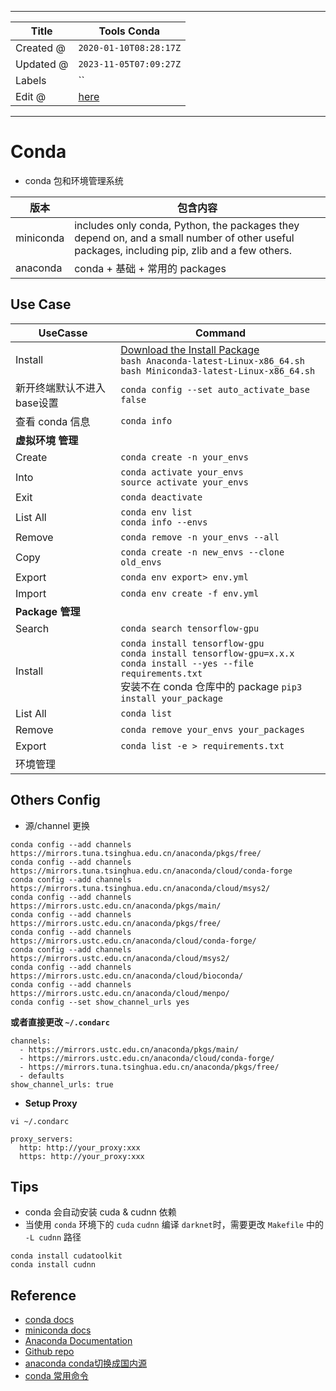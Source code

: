 -----

| Title     | Tools Conda                                         |
| --------- | --------------------------------------------------- |
| Created @ | `2020-01-10T08:28:17Z`                              |
| Updated @ | `2023-11-05T07:09:27Z`                              |
| Labels    | \`\`                                                |
| Edit @    | [here](https://github.com/junxnone/xwiki/issues/73) |

-----

# Conda

  - conda 包和环境管理系统

| 版本        | 包含内容                                                                                                                                         |
| --------- | -------------------------------------------------------------------------------------------------------------------------------------------- |
| miniconda | includes only conda, Python, the packages they depend on, and a small number of other useful packages, including pip, zlib and a few others. |
| anaconda  | conda + 基础 + 常用的 packages                                                                                                                    |

## Use Case

| UseCasse        | Command                                                                                                                                                                                |
| --------------- | -------------------------------------------------------------------------------------------------------------------------------------------------------------------------------------- |
| Install         | [Download the Install Package](https://docs.conda.io/en/latest/miniconda.html#linux-installers)<br>`bash Anaconda-latest-Linux-x86_64.sh` <br>`bash Miniconda3-latest-Linux-x86_64.sh` |
| 新开终端默认不进入base设置 | `conda config --set auto_activate_base false`                                                                                                                                          |
| 查看 conda 信息     | `conda info`                                                                                                                                                                           |
| **虚拟环境 管理**     |                                                                                                                                                                                        |
| Create          | `conda create -n your_envs`                                                                                                                                                            |
| Into            | `conda activate your_envs`<br>`source activate your_envs`                                                                                                                              |
| Exit            | `conda deactivate`                                                                                                                                                                     |
| List All        | `conda env list`<br>`conda info --envs`                                                                                                                                                |
| Remove          | `conda remove -n your_envs --all`                                                                                                                                                      |
| Copy            | `conda create -n new_envs --clone old_envs`                                                                                                                                            |
| Export          | `conda env export> env.yml`                                                                                                                                                            |
| Import          | `conda env create -f env.yml`                                                                                                                                                          |
| **Package 管理**  |                                                                                                                                                                                        |
| Search          | `conda search tensorflow-gpu`                                                                                                                                                          |
| Install         | `conda install tensorflow-gpu`<br>`conda install tensorflow-gpu=x.x.x`<br>`conda install --yes --file requirements.txt` <br>安装不在 conda 仓库中的 package `pip3 install your_package`        |
| List All        | `conda list`                                                                                                                                                                           |
| Remove          | `conda remove your_envs your_packages`                                                                                                                                                 |
| Export          | `conda list -e > requirements.txt`                                                                                                                                                     |
| 环境管理            |                                                                                                                                                                                        |

## Others Config

  - 源/channel 更换

<!-- end list -->

    conda config --add channels https://mirrors.tuna.tsinghua.edu.cn/anaconda/pkgs/free/
    conda config --add channels https://mirrors.tuna.tsinghua.edu.cn/anaconda/cloud/conda-forge 
    conda config --add channels https://mirrors.tuna.tsinghua.edu.cn/anaconda/cloud/msys2/
    conda config --add channels https://mirrors.ustc.edu.cn/anaconda/pkgs/main/
    conda config --add channels https://mirrors.ustc.edu.cn/anaconda/pkgs/free/
    conda config --add channels https://mirrors.ustc.edu.cn/anaconda/cloud/conda-forge/
    conda config --add channels https://mirrors.ustc.edu.cn/anaconda/cloud/msys2/
    conda config --add channels https://mirrors.ustc.edu.cn/anaconda/cloud/bioconda/
    conda config --add channels https://mirrors.ustc.edu.cn/anaconda/cloud/menpo/
    conda config --set show_channel_urls yes

**或者直接更改 `~/.condarc`**

    channels:
      - https://mirrors.ustc.edu.cn/anaconda/pkgs/main/
      - https://mirrors.ustc.edu.cn/anaconda/cloud/conda-forge/
      - https://mirrors.tuna.tsinghua.edu.cn/anaconda/pkgs/free/
      - defaults
    show_channel_urls: true

  - **Setup Proxy**

<!-- end list -->

    vi ~/.condarc

    proxy_servers:
      http: http://your_proxy:xxx
      https: http://your_proxy:xxx

## Tips

  - conda 会自动安装 cuda & cudnn 依赖
  - 当使用 `conda` 环境下的 `cuda` `cudnn` 编译 `darknet`时，需要更改 `Makefile` 中的 `-L
    cudnn` 路径

<!-- end list -->

    conda install cudatoolkit
    conda install cudnn

## Reference

  - [conda
    docs](https://docs.conda.io/projects/conda/en/latest/index.html#)
  - [miniconda docs](https://docs.conda.io/en/latest/miniconda.html)
  - [Anaconda Documentation](https://docs.anaconda.com/)
  - [Github repo](https://github.com/conda)
  - [anaconda
    conda切换成国内源](https://blog.csdn.net/qq_24056913/article/details/88068362)
  - [conda
    常用命令](https://docs.conda.io/projects/conda/en/latest/commands.html#conda-general-commands)
